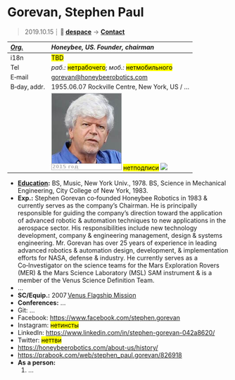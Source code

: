 # Gorevan, Stephen Paul
> 2019.10.15 ┊ **🚀 [despace](index.md)** → **[Contact](contact.md)**

|*[Org.](contact.md)*|*Honeybee, US. Founder, chairman*|
|:--|:--|
|i18n| <mark>TBD</mark> |
|Tel| *раб.:* <mark>нетрабочего</mark>; *моб.:* <mark>нетмобильного</mark> |
|E‑mail| <gorevan@honeybeerobotics.com> |
|B‑day, addr.| 1955.06.07 Rockville Centre, New York, US / … |
|| [![](f/contact/g/gorevan_001_photo_thumb.jpg)](f/contact/g/gorevan_001_photo.jpg) <mark>нетподписи</mark> [![](f/contact//_001_sign_thumb.jpg)](f/contact//_001_sign.png) |

   - **[Education](edu.md):** BS, Music, New York Univ., 1978. BS, Science in Mechanical Engineering, City College of New York, 1983.
   - **Exp.:** Stephen Gorevan co‑founded Honeybee Robotics in 1983 & currently serves as the company’s Chairman. He is principally responsible for guiding the company’s direction toward the application of advanced robotic & automation techniques to new applications in the aerospace sector. His responsibilities include new technology development, company & engineering management, design & systems engineering. Mr. Gorevan has over 25 years of experience in leading advanced robotics & automation design, development, & implementation efforts for NASA, defense & industry. He currently serves as a Co‑Investigator on the science teams for the Mars Exploration Rovers (MER) & the Mars Science Laboratory (MSL) SAM instrument & is a member of the Venus Science Definition Team.
   - …
   - **SC/Equip.:** 2007 [Venus Flagship Mission](venus_flagship_mission.md)
   - **Conferences:** …
   - Git: …
   - Facebook: <https://www.facebook.com/stephen.gorevan>
   - Instagram: <mark>нетинсты</mark>
   - LinkedIn: <https://www.linkedin.com/in/stephen-gorevan-042a8620/>
   - Twitter: <mark>неттви</mark>
   - <https://honeybeerobotics.com/about-us/history/>
   - <https://prabook.com/web/stephen_paul.gorevan/826918>
   - **As a person:**
      1. …
